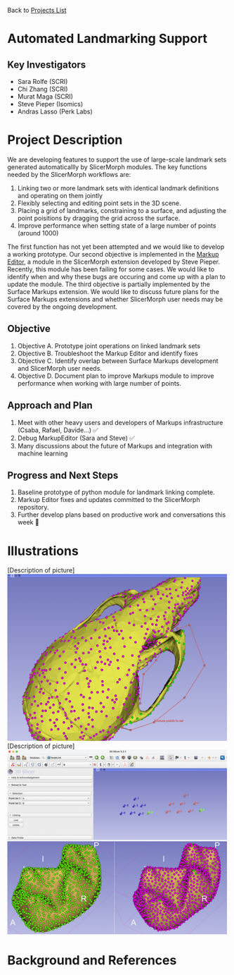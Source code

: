 Back to [Projects List](../../README.md#ProjectsList)

# Automated Landmarking Support

## Key Investigators

- Sara Rolfe (SCRI)
- Chi Zhang (SCRI)
- Murat Maga (SCRI)
- Steve Pieper (Isomics)
- Andras Lasso (Perk Labs)

# Project Description
We are developing features to support the use of large-scale landmark sets generated automaticallly by SlicerMorph modules. The key functions 
needed by the SlicerMorph workflows are:
1. Linking two or more landmark sets with identical landmark definitions and operating on them jointly
2. Flexibly selecting and editing point sets in the 3D scene.
3. Placing a grid of landmarks, constraining to a surface, and adjusting the point poisitions by dragging the grid across the surface.
4. Improve performance when setting state of a large number of points (around 1000)

The first function has not yet been attempted and we would like to develop a working prototype. Our second objective is implemented in the 
[Markup Editor](https://github.com/SlicerMorph/Tutorials/tree/main/MarkupsEditor), a module in the SlicerMorph extension developed by Steve Pieper. Recently, this module has been failing for some cases. We would like to identify 
when and why these bugs are occuring and come up with a plan to update the module. The third objective is partially implemented by the Surface Markups 
extension.  We would like to discuss future plans for the Surface Markups extensions and whether SlicerMorph user needs may be covered by the ongoing development.


## Objective

<!-- Describe here WHAT you would like to achieve (what you will have as end result). -->

1. Objective A. Prototype joint operations on linked landmark sets
2. Objective B. Troubleshoot the Markup Editor and identify fixes
3. Objective C. Identify overlap between Surface Markups development and SlicerMorph user needs.
4. Objective D. Document plan to improve Markups module to improve performance when working with large number of points. 

## Approach and Plan

<!-- Describe here HOW you would like to achieve the objectives stated above. -->

1. Meet with other heavy users and developers of Markups infrastructure (Csaba, Rafael, Davide...) :white_check_mark:
2. Debug MarkupEditor (Sara and Steve) :white_check_mark:
3. Many discussions about the future of Markups and integration with machine learning

## Progress and Next Steps

<!-- Update this section as you make progress, describing of what you have ACTUALLY DONE. If there are specific steps that you could not complete then you can describe them here, too. -->

1. Baseline prototype of python module for landmark linking complete.
2. Markup Editor fixes and updates committed to the SlicerMorph repository.
2. Further develop plans based on productive work and conversations this week :wrench:


# Illustrations
[Description of picture]<img alt="MarkupEditorUpdate" src="MarkupEditorUpdate.png" width="500"/>
[Description of picture]<img alt="NodeLinkPrototype" src="NodeLinkPrototype.png" width="500"/>
<img alt="Automated landmarks on two specimens" src="SLM_image.gif" width="500"/>
<!-- Add pictures and links to videos that demonstrate what has been accomplished.
![Description of picture](Example2.jpg)
![Some more images](Example2.jpg)
-->

# Background and References

<!-- If you developed any software, include link to the source code repository. If possible, also add links to sample data, and to any relevant publications. -->
